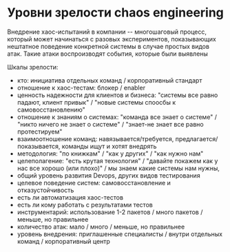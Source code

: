 # Уровни зрелости chaos engineering

Внедрение хаос-испытаний в компании -- многошаговый процесс, который 
может начинаться с разовых экспериментов, показывающих нештатное поведение 
конкретной системы в случае простых видов атак. Такие атаки воспроизводят события, 
которые были выявлены 

Шкалы зрелости:

- кто: инициатива отдельных команд / корпоративный стандарт 
- отношение к хаос-тестам: блокер / enabler
- ценность надежности для клиентов и бизнеса: "системы все равно падают, клиент привык" / "новые системы споосбы к самовосстановлению"
- отношение к знаниям о системах: "команда все знает о системе" / "никто ничего не знает о системе" / "знает-не знает все равно протестируем"
- взаимоотношение команд: навязывается/требуется, предлагается/показывается, команды ищут и хотят внедрять
- методология: "по книжкам" / "как у других" / "как нужно нам"
- целеполагение: "есть крутая технология" / "давайте покажем как у нас все хорошо (или плохо)" / мы знаем какие системы нам нужны, 
- общий уровень развития Devops, других видов тестирования
- целевое поведение систем: самовосстановление и отказустойчивость
- есть ли автоматизация хаос-тестов 
- есть ли кому работать с результатами тестов
- инструментарий: использование 1-2 пакетов / много пакетов / меньше, но правильнее
- количество атак: мало / много / меньше, но правильнее
- уровень внедрения: приглашенные специалисты / внутри отдельных команд / корпоративный центр
